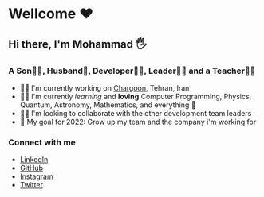 # Wellcome ♥

## Hi there, I'm Mohammad 🖐

### A Son🦸‍♂️, Husband🧔, Developer👨‍💻, Leader👨‍⚖️ and a Teacher👨‍🏫

- 👨‍🏭 I'm currently working on [Chargoon](https://www.chargoon.com/), Tehran, Iran
- 👨‍🎓 I'm currently _learning_ and **loving** Computer Programming, Physics, Quantum, Astronomy, Mathematics, and everything 🤣
- 👯‍♀️ I'm looking to collaborate with the other development team leaders
- 🥅 My goal for 2022: Grow up my team and the company i'm working for

### Connect with me

- [LinkedIn](https://www.linkedin.com/in/mirmostafa/)
- [GitHub](https://github.com/mirmostafa)
- [Instagram](https://www.instagram.com/mirmostafa3/)
- [Twitter](https://twitter.com/_mirmostafa_)
